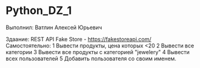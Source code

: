 # Python_DZ_1
Выполнил: Ватлин Алексей Юрьевич

Здаание:
REST API Fake Store - https://fakestoreapi.com/
Самостоятельно:
1 Вывести продукты, цена которых <20
2 Вывести все категории
3 Вывести все продукты с категорией  "jewelery"
4 Вывести всех пользователей
5 Добавить пользователя со своим именем.
